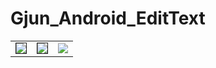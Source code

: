 # Gjun_Android_EditText
<table><tr>
<td><img src=https://user-images.githubusercontent.com/49628667/70436442-41ea2e80-1ac4-11ea-8bb5-532c4fe6a9fb.PNG border=1></td>
<td><img src=https://user-images.githubusercontent.com/49628667/70436489-61815700-1ac4-11ea-9b4f-e9904a62f042.PNG border=1></td>
<td><img src=https://user-images.githubusercontent.com/49628667/70436560-8bd31480-1ac4-11ea-90e4-d5658a93328b.PNG border=0></td>  
</tr></table>

